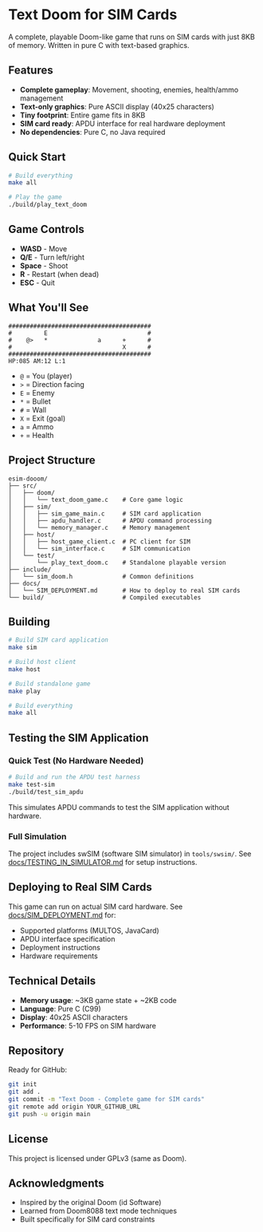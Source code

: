 # Text Doom for SIM Cards

A complete, playable Doom-like game that runs on SIM cards with just 8KB of memory. Written in pure C with text-based graphics.

## Features

- **Complete gameplay**: Movement, shooting, enemies, health/ammo management
- **Text-only graphics**: Pure ASCII display (40x25 characters)
- **Tiny footprint**: Entire game fits in 8KB
- **SIM card ready**: APDU interface for real hardware deployment
- **No dependencies**: Pure C, no Java required

## Quick Start

```bash
# Build everything
make all

# Play the game
./build/play_text_doom
```

## Game Controls

- **WASD** - Move
- **Q/E** - Turn left/right
- **Space** - Shoot
- **R** - Restart (when dead)
- **ESC** - Quit

## What You'll See

```
########################################
#         E                            #
#    @>   *              a      +      #
#                               X      #
########################################
HP:085 AM:12 L:1
```

- `@` = You (player)
- `>` = Direction facing
- `E` = Enemy
- `*` = Bullet
- `#` = Wall
- `X` = Exit (goal)
- `a` = Ammo
- `+` = Health

## Project Structure

```
esim-dooom/
├── src/
│   ├── doom/
│   │   └── text_doom_game.c    # Core game logic
│   ├── sim/
│   │   ├── sim_game_main.c     # SIM card application
│   │   ├── apdu_handler.c      # APDU command processing
│   │   └── memory_manager.c    # Memory management
│   ├── host/
│   │   ├── host_game_client.c  # PC client for SIM
│   │   └── sim_interface.c     # SIM communication
│   └── test/
│       └── play_text_doom.c    # Standalone playable version
├── include/
│   └── sim_doom.h              # Common definitions
├── docs/
│   └── SIM_DEPLOYMENT.md       # How to deploy to real SIM cards
└── build/                      # Compiled executables
```

## Building

```bash
# Build SIM card application
make sim

# Build host client
make host  

# Build standalone game
make play

# Build everything
make all
```

## Testing the SIM Application

### Quick Test (No Hardware Needed)
```bash
# Build and run the APDU test harness
make test-sim
./build/test_sim_apdu
```

This simulates APDU commands to test the SIM application without hardware.

### Full Simulation
The project includes swSIM (software SIM simulator) in `tools/swsim/`. See [docs/TESTING_IN_SIMULATOR.md](docs/TESTING_IN_SIMULATOR.md) for setup instructions.

## Deploying to Real SIM Cards

This game can run on actual SIM card hardware. See [docs/SIM_DEPLOYMENT.md](docs/SIM_DEPLOYMENT.md) for:
- Supported platforms (MULTOS, JavaCard)
- APDU interface specification
- Deployment instructions
- Hardware requirements

## Technical Details

- **Memory usage**: ~3KB game state + ~2KB code
- **Language**: Pure C (C99)
- **Display**: 40x25 ASCII characters
- **Performance**: 5-10 FPS on SIM hardware

## Repository

Ready for GitHub:
```bash
git init
git add .
git commit -m "Text Doom - Complete game for SIM cards"
git remote add origin YOUR_GITHUB_URL
git push -u origin main
```

## License

This project is licensed under GPLv3 (same as Doom).

## Acknowledgments

- Inspired by the original Doom (id Software)
- Learned from Doom8088 text mode techniques
- Built specifically for SIM card constraints